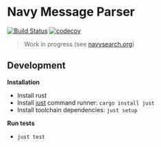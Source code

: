 Navy Message Parser
===================
[![Build Status](https://travis-ci.com/jhwohlgemuth/message-parser.svg?branch=master)](https://travis-ci.com/jhwohlgemuth/message-parser) 
[![codecov](https://codecov.io/gh/jhwohlgemuth/message-parser/branch/master/graph/badge.svg)](https://codecov.io/gh/jhwohlgemuth/message-parser)
> Work in progress (see [navysearch.org](https://navysearch.org))

Development
-----------

**Installation**
- Install rust
- Install [just](https://github.com/casey/just) command runner: ```cargo install just```
- Install toolchain dependencies: ```just setup```

**Run tests**
- ```just test```
